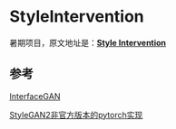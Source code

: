 # StyleIntervention
暑期项目，原文地址是：[**Style Intervention**](http://arxiv.org/abs/2011.09699)
## 参考
[InterfaceGAN](https://github.com/genforce/interfacegan)

[StyleGAN2非官方版本的pytorch实现](https://github.com/rosinality/stylegan2-pytorch) 
